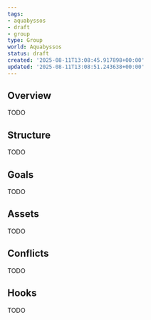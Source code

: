 ```yaml
---
tags:
- aquabyssos
- draft
- group
type: Group
world: Aquabyssos
status: draft
created: '2025-08-11T13:08:45.917898+00:00'
updated: '2025-08-11T13:08:51.243638+00:00'
---
```



## Overview

TODO
## Structure

TODO
## Goals

TODO
## Assets

TODO
## Conflicts

TODO
## Hooks

TODO
